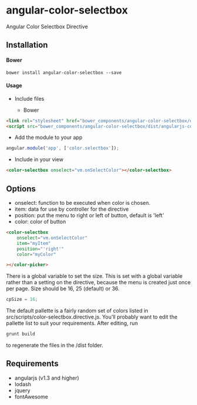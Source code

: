 # angular-color-selectbox


Angular Color Selectbox Directive

## Installation

#### Bower

```shell
bower install angular-color-selectbox --save
```


#### Usage

* Include files

    * Bower

```html
<link rel="stylesheet" href="bower_components/angular-color-selectbox/dist/angularjs-color-selectbox.min.css" />
<script src="bower_components/angular-color-selectbox/dist/angularjs-color-selectbox.min.js"></script>
```


* Add the module to your app
```javascript
angular.module('app', ['color.selectbox']);
```

* Include in your view
```html
<color-selectbox onselect="vm.onSelectColor"></color-selectbox>
```

## Options

* onselect: function to be executed when color is chosen.
* item: data for use by controller for the directive
* position: put the menu to right or left of button, default is 'left'
* color: color of button


```html
<color-selectbox
    onselect="vm.onSelectColor"
    item="myItem"
    position="'right'"
    color="myColor"

></color-picker>
```

There is a global variable to set the size. This is set with a global
variable rather than a setting on the directive, because the menu
is created just once per page. Size should be 16, 25 (default) or 36.

```javascript
cpSize = 16;
```

The default pallette is a fairly random set of colors listed in
 src/scripts/color-selectbox.directive.js. You'll probably want to edit
the pallette list to suit your requirements. After editing, run

```javascript
grunt build
```

to regenerate the files in the /dist folder.

## Requirements

* angularjs (v1.3 and higher)
* lodash
* jquery
* fontAwesome
